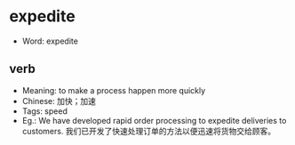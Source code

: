 # expedite

- Word: expedite

## verb

- Meaning: to make a process happen more quickly
- Chinese: 加快；加速
- Tags: speed
- Eg.: We have developed rapid order processing to expedite deliveries to customers. 我们已开发了快速处理订单的方法以便迅速将货物交给顾客。

